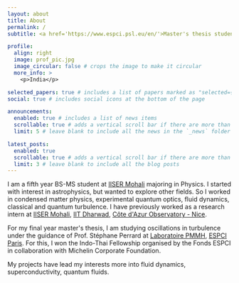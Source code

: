 ```yaml
---
layout: about
title: About
permalink: /
subtitle: <a href='https://www.espci.psl.eu/en/'>Master's thesis student, Espci Paris</a> | final year physics major - IISER Mohali

profile:
  align: right
  image: prof_pic.jpg
  image_circular: false # crops the image to make it circular
  more_info: >
    <p>India</p>

selected_papers: true # includes a list of papers marked as "selected={true}"
social: true # includes social icons at the bottom of the page

announcements:
  enabled: true # includes a list of news items
  scrollable: true # adds a vertical scroll bar if there are more than 3 news items
  limit: 5 # leave blank to include all the news in the `_news` folder

latest_posts:
  enabled: true
  scrollable: true # adds a vertical scroll bar if there are more than 3 new posts items
  limit: 3 # leave blank to include all the blog posts
---
```


I am a fifth year BS-MS student at [IISER Mohali](https://www.iisermohali.ac.in/) majoring in Physics. I started with interest in astrophysics, but wanted to explore other fields. So I worked in condensed matter physics, experimental quantum optics, fluid dynamics, classical and quantum turbulence. I have previously worked as a research intern at [IISER Mohali](https://www.iisermohali.ac.in/), [IIT Dharwad](https://www.iitdh.ac.in/), [Côte d'Azur Observatory - Nice](https://www.oca.eu/fr/). 

For my final year master's thesis, I am studying oscillations in turbulence under the guidance of Prof. Stéphane Perrard at [Laboratoire PMMH](https://www.pmmh.espci.fr/-Le-laboratoire-), [ESPCI Paris](https://www.espci.psl.eu/en/). For this, I won the Indo-Thai Fellowship organised by the Fonds ESPCI in collaboration with Michelin Corporate Foundation.

My projects have lead my interests more into fluid dynamics, superconductivity, quantum fluids.